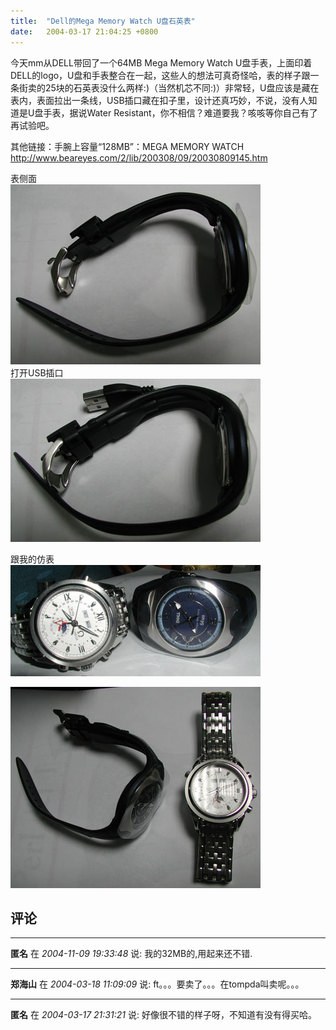 ```yaml
---
title:  "Dell的Mega Memory Watch U盘石英表"
date:   2004-03-17 21:04:25 +0800
---
```


今天mm从DELL带回了一个64MB Mega Memory Watch U盘手表，上面印着DELL的logo，U盘和手表整合在一起，这些人的想法可真奇怪哈，表的样子跟一条街卖的25块的石英表没什么两样:)（当然机芯不同:)）非常轻，U盘应该是藏在表内，表面拉出一条线，USB插口藏在扣子里，设计还真巧妙，不说，没有人知道是U盘手表，据说Water Resistant，你不相信？难道要我？咳咳等你自己有了再试验吧。  

其他链接：手腕上容量“128MB”：MEGA MEMORY WATCH http://www.beareyes.com/2/lib/200308/09/20030809145.htm   

表侧面  
![](/images/2011/dellwatch/1.jpg)  
打开USB插口  
![](/images/2011/dellwatch/2.jpg)  

跟我的仿表  
![](/images/2011/dellwatch/compare.jpg)  

![](/images/2011/dellwatch/compare2.jpg)  


## 评论

*****
**匿名** 在 *2004-11-09 19:33:48* 说: 我的32MB的,用起来还不错.

*****
**郑海山** 在 *2004-03-18 11:09:09* 说: ft。。。要卖了。。。在tompda叫卖呢。。。

*****
**匿名** 在 *2004-03-17 21:31:21* 说: 好像很不错的样子呀，不知道有没有得买哈。 

